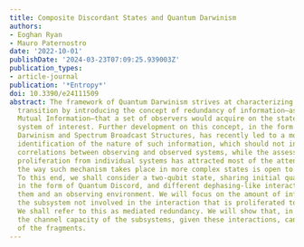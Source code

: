 ```yaml
---
title: Composite Discordant States and Quantum Darwinism
authors:
- Eoghan Ryan
- Mauro Paternostro
date: '2022-10-01'
publishDate: '2024-03-23T07:09:25.939003Z'
publication_types:
- article-journal
publication: '*Entropy*'
doi: 10.3390/e24111509
abstract: The framework of Quantum Darwinism strives at characterizing the quantum-to-classical
  transition by introducing the concept of redundancy of information—as measured by
  Mutual Information—that a set of observers would acquire on the state of a physical
  system of interest. Further development on this concept, in the form of Strong Quantum
  Darwinism and Spectrum Broadcast Structures, has recently led to a more fine-grained
  identification of the nature of such information, which should not involve any quantum
  correlations between observing and observed systems, while the assessment of information
  proliferation from individual systems has attracted most of the attention so far,
  the way such mechanism takes place in more complex states is open to exploration.
  To this end, we shall consider a two-qubit state, sharing initial quantum correlations
  in the form of Quantum Discord, and different dephasing-like interactions between
  them and an observing environment. We will focus on the amount of information regarding
  the subsystem not involved in the interaction that is proliferated to the environment.
  We shall refer to this as mediated redundancy. We will show that, in some cases,
  the channel capacity of the subsystems, given these interactions, can exceed that
  of the fragments.
---
```

